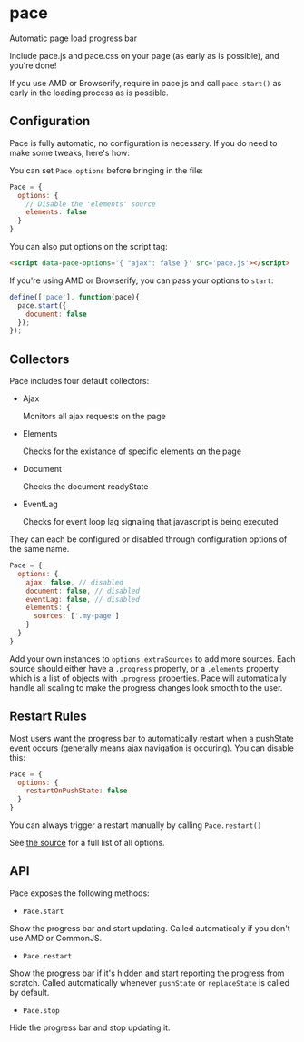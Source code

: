 pace
====

Automatic page load progress bar

Include pace.js and pace.css on your page (as early as is possible), and you're done!

If you use AMD or Browserify, require in pace.js and call `pace.start()` as early in
the loading process as is possible.

Configuration
-------------

Pace is fully automatic, no configuration is necessary.  If you do need to make some tweaks, here's
how:

You can set `Pace.options` before bringing in the file:

```javascript
Pace = {
  options: {
    // Disable the 'elements' source
    elements: false
  }
}
```

You can also put options on the script tag:

```html
<script data-pace-options='{ "ajax": false }' src='pace.js'></script>
```

If you're using AMD or Browserify, you can pass your options to `start`:

```javascript
define(['pace'], function(pace){
  pace.start({
    document: false
  });
});
```

Collectors
----------

Pace includes four default collectors:

- Ajax

  Monitors all ajax requests on the page

- Elements
  
  Checks for the existance of specific elements on the page

- Document

  Checks the document readyState

- EventLag

  Checks for event loop lag signaling that javascript is being executed

They can each be configured or disabled through configuration options of the same name.

```javascript
Pace = {
  options: {
    ajax: false, // disabled
    document: false, // disabled
    eventLag: false, // disabled
    elements: {
      sources: ['.my-page']
    }
  }
}
```

Add your own instances to `options.extraSources` to add more sources.  Each source should either
have a `.progress` property, or a `.elements` property which is a list of objects with
`.progress` properties.  Pace will automatically handle all scaling to make the progress
changes look smooth to the user.

Restart Rules
-------------

Most users want the progress bar to automatically restart when a pushState event occurs
(generally means ajax navigation is occuring).  You can disable this:

```javascript
Pace = {
  options: {
    restartOnPushState: false
  }
}
```

You can always trigger a restart manually by calling `Pace.restart()`

See [the source](pace.coffee) for a full list of all options.

API
---

Pace exposes the following methods:

- `Pace.start`

Show the progress bar and start updating.  Called automatically if you don't use AMD or CommonJS.

- `Pace.restart`

Show the progress bar if it's hidden and start reporting the progress from scratch.  Called automatically
whenever `pushState` or `replaceState` is called by default.

- `Pace.stop`

Hide the progress bar and stop updating it.
